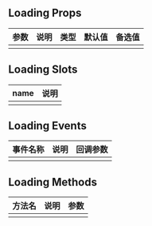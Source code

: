 ## Loading Props

| 参数         |   说明         | 类型     | 默认值      | 备选值            |
| ----------- | ------------- | -------- | --------- | ---------------- |
| | | | | |

## Loading Slots

|   name  |      说明       |
|  ------  |    ---------   |
| | |

## Loading Events

|   事件名称   |    说明   |  回调参数  |
| -------    | --------- |  --------- |
| | | |

## Loading Methods

|  方法名  |   说明   |   参数   |
| ------- | ------  |  ------  |
| | | |

